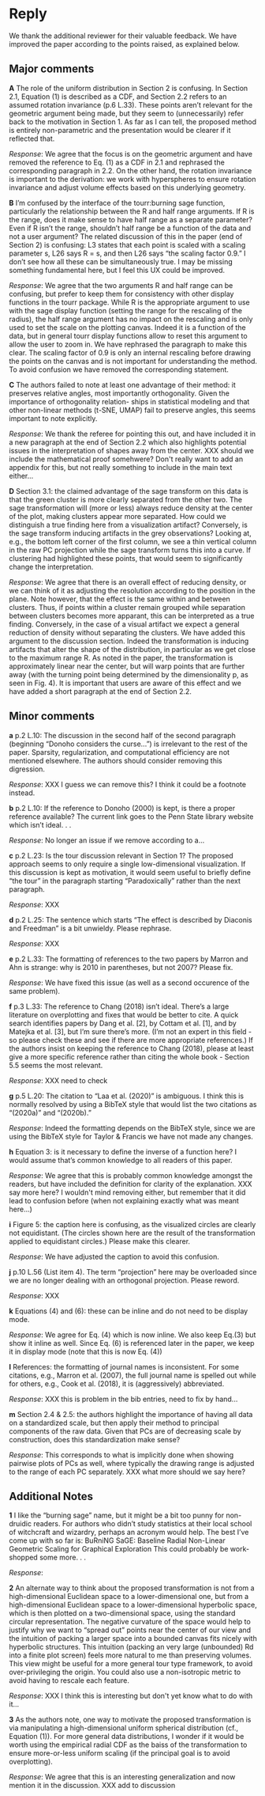# Reply

We thank the additional reviewer for their valuable feedback. We have improved the paper according to the points raised, as explained below.

## Major comments

**A** The role of the uniform distribution in Section 2 is confusing. In Section 2.1, Equation (1) is described as a CDF, and Section 2.2 refers to an assumed rotation invariance (p.6 L.33). These points aren’t relevant for the geometric argument being made, but they seem to (unnecessarily) refer back to the motivation in Section 1.
As far as I can tell, the proposed method is entirely non-parametric and the presentation would be clearer if it reflected that.

*Response*: We agree that the focus is on the geometric argument and have removed the reference to Eq. (1) as a CDF in 2.1 and rephrased the corresponding paragraph in 2.2. On the other hand, the rotation invariance is important to the derivation: we work with hyperspheres to ensure rotation invariance and adjust volume effects based on this underlying geometry.


**B** I’m confused by the interface of the tourr:burning sage function, particularly the relationship between the R and half range arguments. If R is the range, does it make sense to have half range as a separate parameter? Even if R isn’t the range, shouldn’t half range be a function of the data and not a user argument?
The related discussion of this in the paper (end of Section 2) is confusing: L3 states that each point is scaled with a scaling parameter s, L26 says R = s, and then L26 says “the scaling factor 0.9.” I don’t see how all these can be simultaneously true.
I may be missing something fundamental here, but I feel this UX could be improved.

*Response*: We agree that the two arguments R and half range can be confusing, but prefer to keep them for consistency with other display functions in the tourr package. While R is the appropriate argument to use with the sage display function (setting the range for the rescaling of the radius), the half range argument has no impact on the rescaling and is only used to set the scale on the plotting canvas. Indeed it is a function of the data, but in general tourr display functions allow to reset this argument to allow the user to zoom in. We have rephrased the paragraph to make this clear. The scaling factor of 0.9 is only an internal rescaling before drawing the points on the canvas and is not important for understanding the method. To avoid confusion we have removed the corresponding statement.

**C** The authors failed to note at least one advantage of their method: it preserves relative angles, most importantly orthogonality. Given the importance of orthogonality relation- ships in statistical modeling and that other non-linear methods (t-SNE, UMAP) fail to preserve angles, this seems important to note explicitly.

*Response*: We thank the referee for pointing this out, and have included it in a new paragraph at the end of Section 2.2 which also highlights potential issues in the interpretation of shapes away from the center.
XXX should we include the mathematical proof somehwere? Don't really want to add an appendix for this, but not really something to include in the main text either...

**D** Section 3.1: the claimed advantage of the sage transform on this data is that the green cluster is more clearly separated from the other two. The sage transformation will (more or less) always reduce density at the center of the plot, making clusters appear more separated. How could we distinguish a true finding here from a visualization artifact?
Conversely, is the sage transform inducing artifacts in the grey observations? Looking at, e.g., the bottom left corner of the first column, we see a thin vertical column in the raw PC projection while the sage transform turns this into a curve. If clustering had highlighted these points, that would seem to significantly change the interpretation.

*Response*: We agree that there is an overall effect of reducing density, or we can think of it as adjusting the resolution according to the position in the plane. Note however, that the effect is the same within and between clusters. Thus, if points within a cluster remain grouped while separation between clusters becomes more apparant, this can be interpreted as a true finding. Conversely, in the case of a visual artifact we expect a general reduction of density without separating the clusters. We have added this argument to the discussion section.
Indeed the transformation is inducing artifacts that alter the shape of the distribution, in particular as we get close to the maximum range R. As noted in the paper, the transformation is approximately linear near the center, but will warp points that are further away (with the turning point being determined by the dimensionality p, as seen in Fig. 4). It is important that users are aware of this effect and we have added a short paragraph at the end of Section 2.2.

## Minor comments

**a** p.2 L.10: The discussion in the second half of the second paragraph (beginning “Donoho considers the curse...”) is irrelevant to the rest of the paper. Sparsity, regularization, and computational efficiency are not mentioned elsewhere. The authors should consider removing this digression.

*Response*: XXX I guess we can remove this? I think it could be a footnote instead.

**b** p.2 L.10: If the reference to Donoho (2000) is kept, is there a proper reference available? The current link goes to the Penn State library website which isn’t ideal. . .

*Response*: No longer an issue if we remove according to a...

**c** p.2 L.23: Is the tour discussion relevant in Section 1? The proposed approach seems to only require a single low-dimensional visualization. If this discussion is kept as motivation, it would seem useful to briefly define “the tour” in the paragraph starting “Paradoxically” rather than the next paragraph.

*Response*: XXX 

**d** p.2 L.25: The sentence which starts “The effect is described by Diaconis and Freedman” is a bit unwieldy. Please rephrase.

*Response*: XXX 

**e** p.2 L.33: The formatting of references to the two papers by Marron and Ahn is strange: why is 2010 in parentheses, but not 2007? Please fix.

*Response*: We have fixed this issue (as well as a second occurence of the same problem).

**f** p.3 L.33: The reference to Chang (2018) isn’t ideal. There’s a large literature on overplotting and fixes that would be better to cite. A quick search identifies papers by Dang et al. [2], by Cottam et al. [1], and by Matejka et al. [3], but I’m sure there’s more. (I’m not an expert in this field - so please check these and see if there are more appropriate references.)
If the authors insist on keeping the reference to Chang (2018), please at least give a more specific reference rather than citing the whole book - Section 5.5 seems the most relevant.

*Response*: XXX need to check

**g** p.5 L.20: The citation to “Laa et al. (2020)” is ambiguous. I think this is normally resolved by using a BibTeX style that would list the two citations as “(2020a)” and “(2020b).”

*Response*: Indeed the formatting depends on the BibTeX style, since we are using the BibTeX style for Taylor & Francis we have not made any changes.

**h** Equation 3: is it necessary to define the inverse of a function here? I would assume that’s common knowledge to all readers of this paper.

*Response*: We agree that this is probably common knowledge amongst the readers, but have included the definition for clarity of the explanation.
XXX say more here? I wouldn't mind removing either, but remember that it did lead to confusion before (when not explaining exactly what was meant here...)

**i** Figure 5: the caption here is confusing, as the visualized circles are clearly not equidistant. (The circles shown here are the result of the transformation applied to equidistant circles.) Please make this clearer.

*Response*: We have adjusted the caption to avoid this confusion.

**j** p.10 L.56 (List item 4). The term “projection” here may be overloaded since we are no longer dealing with an orthogonal projection. Please reword.

*Response*: XXX

**k** Equations (4) and (6): these can be inline and do not need to be display mode.

*Response*: We agree for Eq. (4) which is now inline. We also keep Eq.(3) but show it inline as well. Since Eq. (6) is referenced later in the paper, we keep it in display mode (note that this is now Eq. (4))

**l** References: the formatting of journal names is inconsistent. For some citations, e.g., Marron et al. (2007), the full journal name is spelled out while for others, e.g., Cook et al. (2018), it is (aggressively) abbreviated.

*Response*: XXX this is problem in the bib entries, need to fix by hand...

**m** Section 2.4 & 2.5: the authors highlight the importance of having all data on a standardized scale, but then apply their method to principal components of the raw data. Given that PCs are of decreasing scale by construction, does this standardization make sense?

*Response*: This corresponds to what is implicitly done when showing pairwise plots of PCs as well, where typically the drawing range is adjusted to the range of each PC separately.
XXX what more should we say here?

## Additional Notes

**1** I like the “burning sage” name, but it might be a bit too punny for non-druidic readers. For authors who didn’t study statistics at their local school of witchcraft and wizardry, perhaps an acronym would help. The best I’ve come up with so far is:
BuRniNG SaGE: Baseline Radial Non-Linear Geometric Scaling for Graphical Exploration
This could probably be work-shopped some more. . .

*Response*:

**2** An alternate way to think about the proposed transformation is not from a high-dimensional
Euclidean space to a lower-dimensional one, but from a high-dimensional Euclidean space
to a lower-dimensional hyperbolic space, which is then plotted on a two-dimensional space, using the standard circular representation. The negative curvature of the space would
help to justify why we want to “spread out” points near the center of our view and the intuition of packing a larger space into a bounded canvas fits nicely with hyperbolic structures. This intuition (packing an very large (unbounded) Rd into a finite plot screen) feels more natural to me than preserving volumes.
This view might be useful for a more general tour type framework, to avoid over-privileging the origin. You could also use a non-isotropic metric to avoid having to rescale each feature.

*Response*: XXX I think this is interesting but don't yet know what to do with it...

**3** As the authors note, one way to motivate the proposed transformation is via manipulating a high-dimensional uniform spherical distribution (cf., Equation (1)). For more general data distributions, I wonder if it would be worth using the empirical radial CDF as the baiss of the transformation to ensure more-or-less uniform scaling (if the principal goal is to avoid overplotting).

*Response*: We agree that this is an interesting generalization and now mention it in the discussion.
XXX add to discussion


